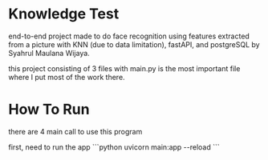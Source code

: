 # Knowledge Test

end-to-end project made to do face recognition using features extracted from a picture with KNN (due to data limitation), fastAPI, and postgreSQL by Syahrul Maulana Wijaya.

this project consisting of 3 files with main.py is the most important file where I put most of the work there.

#  How To Run
there are 4 main call to use this program


first, need to run the app
\`\`\`python
uvicorn main:app --reload
\`\`\`